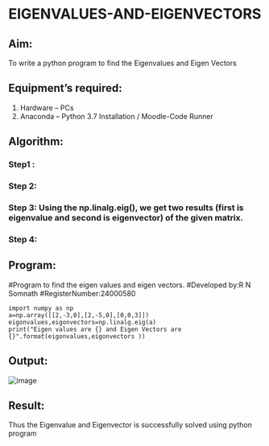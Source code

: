 # EIGENVALUES-AND-EIGENVECTORS
## Aim:
To write a python program to find the Eigenvalues and Eigen Vectors
## Equipment’s required:
1. 	Hardware – PCs
2. 	Anaconda – Python 3.7 Installation / Moodle-Code Runner
## Algorithm:
### Step1 : 
### Step 2: 
### Step 3: Using the np.linalg.eig(),  we get two results (first is eigenvalue and second is eigenvector) of the given matrix.
### Step 4: 

## Program:
#Program to find the eigen values and eigen vectors.
#Developed by:R N Somnath 
#RegisterNumber:24000580
```
import numpy as np
a=np.array([[2,-3,0],[2,-5,0],[0,0,3]])
eigonvalues,eigonvectors=np.linalg.eig(a)
print("Eigen values are {} and Eigen Vectors are {}".format(eigonvalues,eigonvectors ))
```
## Output:
![image](https://github.com/user-attachments/assets/c98e1a8a-9a68-449d-95c9-ba4b016253cd)

## Result:
Thus the Eigenvalue and Eigenvector is successfully solved using python program
